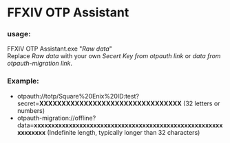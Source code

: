 # FFXIV OTP Assistant

### usage:
FFXIV OTP Assistant.exe "*Raw data*"  
Replace *Raw data* with your own *Secert Key from otpauth link* or *data from otpauth-migration link*.

### Example:
+ otpauth://totp/Square%20Enix%20ID:test?secret=**XXXXXXXXXXXXXXXXXXXXXXXXXXXXXXXX** (32 letters or numbers)
+ otpauth-migration://offline?data=**xxxxxxxxxxxxxxxxxxxxxxxxxxxxxxxxxxxxxxxxxxxxxxxxxxxxxxxxxxxxxx** (Indefinite length, typically longer than 32 characters)

